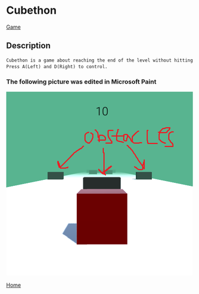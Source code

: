 # Cubethon
[Game](/cubethon/game)

## Description
```markdown
Cubethon is a game about reaching the end of the level without hitting the black obstacles.
Press A(Left) and D(Right) to control.
```
### The following picture was edited in Microsoft Paint
![Obstacles](/assets/pictures/image002.png)

[Home](https://xiaop0.github.io)
